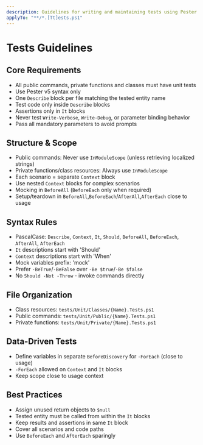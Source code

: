 ```yaml
---
description: Guidelines for writing and maintaining tests using Pester.
applyTo: "**/*.[Tt]ests.ps1"
---
```


# Tests Guidelines

## Core Requirements
- All public commands, private functions and classes must have unit tests
- Use Pester v5 syntax only
- One `Describe` block per file matching the tested entity name
- Test code only inside `Describe` blocks
- Assertions only in `It` blocks
- Never test `Write-Verbose`, `Write-Debug`, or parameter binding behavior
- Pass all mandatory parameters to avoid prompts

## Structure & Scope
- Public commands: Never use `InModuleScope` (unless retrieving localized strings)
- Private functions/class resources: Always use `InModuleScope`
- Each scenario = separate `Context` block
- Use nested `Context` blocks for complex scenarios
- Mocking in `BeforeAll` (`BeforeEach` only when required)
- Setup/teardown in `BeforeAll`,`BeforeEach`/`AfterAll`,`AfterEach` close to usage

## Syntax Rules
- PascalCase: `Describe`, `Context`, `It`, `Should`, `BeforeAll`, `BeforeEach`, `AfterAll`, `AfterEach`
- `It` descriptions start with 'Should'
- `Context` descriptions start with 'When'
- Mock variables prefix: 'mock'
- Prefer `-BeTrue`/`-BeFalse` over `-Be $true`/`-Be $false`
- No `Should -Not -Throw` - invoke commands directly

## File Organization
- Class resources: `tests/Unit/Classes/{Name}.Tests.ps1`
- Public commands: `tests/Unit/Public/{Name}.Tests.ps1`
- Private functions: `tests/Unit/Private/{Name}.Tests.ps1`

## Data-Driven Tests
- Define variables in separate `BeforeDiscovery` for `-ForEach` (close to usage)
- `-ForEach` allowed on `Context` and `It` blocks
- Keep scope close to usage context

## Best Practices
- Assign unused return objects to `$null`
- Tested entity must be called from within the `It` blocks
- Keep results and assertions in same `It` block
- Cover all scenarios and code paths
- Use `BeforeEach` and `AfterEach` sparingly
